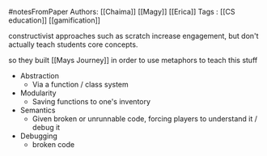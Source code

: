 #notesFromPaper
Authors: [[Chaima]] [[Magy]] [[Erica]]
Tags   : [[CS education]] [[gamification]]

constructivist approaches such as scratch increase engagement, but don't actually teach students core concepts.

so they built [[Mays Journey]] in order to use metaphors to teach this stuff

 - Abstraction
   - Via a function / class system
 - Modularity
   - Saving functions to one's inventory
 - Semantics
   - Given broken or unrunnable code, forcing players to understand it / debug it
 - Debugging
   - broken code
